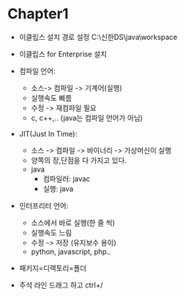 # Chapter1
- 이클립스 설치 경로 설정 C:\신한DS\java\workspace
- 이클립스 for Enterprise 설치

- 컴파일 언어:
    - 소스-> 컴파일 -> 기계어(실행)
    - 실행속도 빠름
    - 수정 -> 재컴파일 필요
    - c, c++,.. (java는 컴파일 언어가 아님)

- JIT(Just In Time):
    - 소스 -> 컴파일 -> 바이너리 -> 가상머신이 실행
    - 양쪽의 장,단점을 다 가지고 있다.
    - java
        - 컴파일러: javac
        - 실행: java

- 인터프리터 언어:
    - 소스에서 바로 실행(한 줄 씩)
    - 실행속도 느림
    - 수정 -> 저장 (유지보수 용이)
    - python, javascript, php..

- 패키지=디렉토리=폴더

- 주석 라인 드래그 하고 ctrl+/

